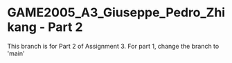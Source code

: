 # GAME2005_A3_Giuseppe_Pedro_Zhikang - Part 2

This branch is for Part 2 of Assignment 3. For part 1, change the branch to 'main'
